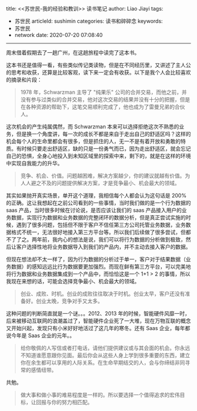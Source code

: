 title: <<苏世民-我的经验和教训>> 读书笔记
author: Liao Jiayi
tags:
  - 苏世民
articleId: sushimin
categories: 读书和碎碎念
keywords:
  - 苏世民
  - network
date: 2020-07-20 07:08:40
---

周末借着假期去了一趟广州，在这趟旅程中读完了这本书。

这本书还是值得一看，有些类似传记类读物，但是在不同经历里，又讲述了主人公的思考和收获，还算是比较客观，读下来一定会有收获。以下是我个人会比较喜欢的摘录和片段：

> 1978 年，Schwarzman 主导了 "纯果乐" 公司的合并交易，而他之前，并没有参与过类似的合并交易，他对这次交易的结果并没有十分的把握，但是在各种资源的帮助下，这笔交易顺利完成了，他也成为了雷曼兄弟的合伙人。

这次机会的产生纯属偶然，而 Schwarzman 本来可以选择拒绝这次不熟悉的业务，但是换一个角度讲，每一次的成长不都是来自于走出自己的舒适区吗？这样的机会每个人的生命里都会有很多，但是抓住的人，无一不是有着开放和勇敢的特质。有时候只要走出舒适区，缺的只是一份勇气而已，因为走出舒适区，就会忘记自己的恐惧，全身心地投入到未知区域里的探索中来，剩下的，就是在这样的环境中实现自我能力的升华。

> 竞争、机会、价值。问题越困难，解决方案越少，你的建议就越有价值。为人人避之不及的问题提供解决方案，才是竞争最小、机会最大的领域。

其实如果抛开真实场景，单开这个道理，我相信每个人都会认为这句话是 200% 的正确。这让我想起在之前公司看到的一些事情，当时我们做的是一个行为数据的 saas 产品，当时很多时候在讨论说，是否应该让我们的 saas 产品接入用户的业务数据，实现行为数据和业务数据的完整闭环的数据分析，但是真正尝试实施的时候，遇到了很多问题，包括但不限于客户不信任第三方公司托管业务数据，业务数据格式不统一，无法很好地接入第三方平台等。所以我们后续做了很多尝试，但都不了了之。两年前，我内心的想法是说，我们可以将行为数据的分析做到极致，然后让客户选择性地将业务数据导入到我们的产品内，并不主动去接入客户的数据。

但现在想法却不太一样了，因为行为数据的分析过于单一，客户对于结果数据（业务数据）的感知远远比行为数据要更加强烈。而现在鲜有第三方平台，可以完美地将行为数据和业务数据集成到一个产品中，而恰恰这是一个 1+1 > 2 的事情，所以我现在来想的话，可能会选择竞争最小、机会最大的领域。

> 创业、成败、时机。创业的成败往往取决于时机。创业太早，客户还没有准备好。创业太晚，竞争对手又太多。

这种问题的判断简直就是一个谜。。。2012、2013 年的时候，智能硬件风靡一时，后来被移动互联网的浪潮盖过了，智能硬件企业死了一大堆，现在万物互联的概念又开始兴起，发现只有小米好好地活过了这几年的寒冬。还有 Saas 企业，每年都说今年是 Saas 企业的元年。。

> 给你敬佩的人写信或者打电话，请他们提供建议或与其会面的机会。你永远不知道谁愿意跟你见面。最后你会从这些人身上学到很多重要的东西，建立你在余生都可以享用的人际关系。在生命早期结交的人，会与你缔结非同寻常的感情纽带。

共勉。

> 做大事和做小事的难易程度是一样的。所以要选择一个值得追求的宏伟目标，让回报与你的努力相匹配。

